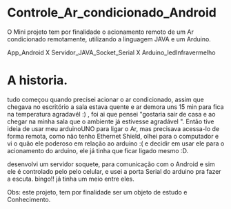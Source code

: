 # Controle_Ar_condicionado_Android
O Mini projeto tem por finalidade o acionamento remoto de um Ar condicionado remotamente, utilizando a linguagem JAVA e um Arduino.

App_Android X Servidor_JAVA_Socket_Serial X Arduino_ledInfravermelho

# A historia.
tudo começou quando precisei acionar o ar condicionado, assim que chegava no escritório a sala estava quente e ar demora uns 15 min para fica na temperatura agradavél :) , foi ai que pensei "gostaria sair de casa e ao chegar na minha sala que o ambiente já estivesse agradável ". Então tive ideia de usar meu arduinoUNO para ligar o Ar, mas precisava acessa-lo de forma remota, como não tenho Ethernet Shield, olhei para o computador e vi o quão ele poderoso em relação ao arduino :( e decidir em usar ele  para o acionamento do arduino, ele já tinha que ficar ligado mesmo :D.

desenvolvi um servidor soquete, para comunicação com o Android e sim ele é controlado pelo pelo celular, e usei a porta Serial do arduino pra fazer a escuta. bingo!!
já tinha um meio entre eles. 

Obs: este projeto, tem por finalidade ser um objeto de estudo e Conhecimento.
